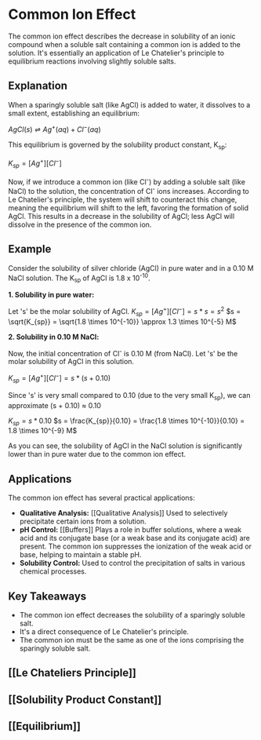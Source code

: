 
# Common Ion Effect

The common ion effect describes the decrease in solubility of an ionic compound when a soluble salt containing a common ion is added to the solution.  It's essentially an application of Le Chatelier's principle to equilibrium reactions involving slightly soluble salts.

## Explanation

When a sparingly soluble salt (like AgCl) is added to water, it dissolves to a small extent, establishing an equilibrium:

$AgCl(s) \rightleftharpoons Ag^+(aq) + Cl^-(aq)$

This equilibrium is governed by the solubility product constant, K<sub>sp</sub>:

$K_{sp} = [Ag^+][Cl^-]$

Now, if we introduce a common ion (like Cl<sup>-</sup>) by adding a soluble salt (like NaCl) to the solution, the concentration of Cl<sup>-</sup> ions increases.  According to Le Chatelier's principle, the system will shift to counteract this change, meaning the equilibrium will shift to the left, favoring the formation of solid AgCl. This results in a decrease in the solubility of AgCl; less AgCl will dissolve in the presence of the common ion.

## Example

Consider the solubility of silver chloride (AgCl) in pure water and in a 0.10 M NaCl solution.  The K<sub>sp</sub> of AgCl is 1.8 x 10<sup>-10</sup>.

**1. Solubility in pure water:**

Let 's' be the molar solubility of AgCl.
$K_{sp} = [Ag^+][Cl^-] = s * s = s^2$
$s = \sqrt{K_{sp}} = \sqrt{1.8 \times 10^{-10}} \approx 1.3 \times 10^{-5} M$

**2. Solubility in 0.10 M NaCl:**

Now, the initial concentration of Cl<sup>-</sup> is 0.10 M (from NaCl).  Let 's' be the molar solubility of AgCl in this solution.

$K_{sp} = [Ag^+][Cl^-] = s * (s + 0.10)$

Since 's' is very small compared to 0.10 (due to the very small K<sub>sp</sub>), we can approximate (s + 0.10) ≈ 0.10

$K_{sp} = s * 0.10$
$s = \frac{K_{sp}}{0.10} = \frac{1.8 \times 10^{-10}}{0.10} = 1.8 \times 10^{-9} M$

As you can see, the solubility of AgCl in the NaCl solution is significantly lower than in pure water due to the common ion effect.

## Applications

The common ion effect has several practical applications:

* **Qualitative Analysis:**  [[Qualitative Analysis]]  Used to selectively precipitate certain ions from a solution.
* **pH Control:** [[Buffers]]  Plays a role in buffer solutions, where a weak acid and its conjugate base (or a weak base and its conjugate acid) are present. The common ion suppresses the ionization of the weak acid or base, helping to maintain a stable pH.
* **Solubility Control:**  Used to control the precipitation of salts in various chemical processes.


## Key Takeaways

* The common ion effect decreases the solubility of a sparingly soluble salt.
* It's a direct consequence of Le Chatelier's principle.
* The common ion must be the same as one of the ions comprising the sparingly soluble salt.


## [[Le Chateliers Principle]]
## [[Solubility Product Constant]]
## [[Equilibrium]]
